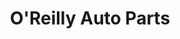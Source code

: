 ---
title: "O'Reilly Auto Parts"
url: /san-antonio/oreilly-auto-parts-fredericksburg-road/
shop: Autoteile
---